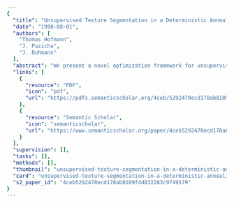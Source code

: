 ```yaml
---
{
  "title": "Unsupervised Texture Segmentation in a Deterministic Annealing Framework",
  "date": "1998-08-01",
  "authors": [
    "Thomas Hofmann",
    "J. Puzicha",
    "J. Buhmann"
  ],
  "abstract": "We present a novel optimization framework for unsupervised texture segmentation that relies on statistical tests as a measure of homogeneity. Texture segmentation is formulated as a data clustering problem based on sparse proximity data. Dissimilarities of pairs of textured regions are computed from a multiscale Gabor filter image representation. We discuss and compare a class of clustering objective functions which is systematically derived from invariance principles. As a general optimization framework, we propose deterministic annealing based on a mean-field approximation. The canonical way to derive clustering algorithms within this framework as well as an efficient implementation of mean-field annealing and the closely related Gibbs sampler are presented. We apply both annealing variants to Brodatz-like microtexture mixtures and real-word images.",
  "links": [
    {
      "resource": "PDF",
      "icon": "pdf",
      "url": "https://pdfs.semanticscholar.org/4ceb/5292470ecd178ab8109f4d832283c9749579.pdf"
    },
    {
      "resource": "Semantic Scholar",
      "icon": "semanticscholar",
      "url": "https://www.semanticscholar.org/paper/4ceb5292470ecd178ab8109f4d832283c9749579"
    }
  ],
  "supervision": [],
  "tasks": [],
  "methods": [],
  "thumbnail": "unsupervised-texture-segmentation-in-a-deterministic-annealing-framework-thumb.jpg",
  "card": "unsupervised-texture-segmentation-in-a-deterministic-annealing-framework-card.jpg",
  "s2_paper_id": "4ceb5292470ecd178ab8109f4d832283c9749579"
}
---
```


